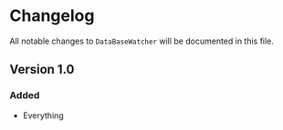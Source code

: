 # Changelog

All notable changes to `DataBaseWatcher` will be documented in this file.

## Version 1.0

### Added
- Everything
